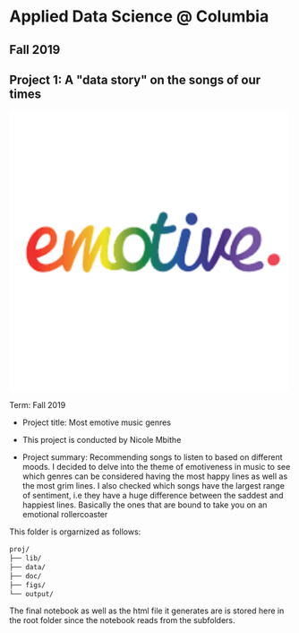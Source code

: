 # Applied Data Science @ Columbia
## Fall 2019
## Project 1: A "data story" on the songs of our times

<img src="figs/emotive.png" width="500">


Term: Fall 2019

+ Project title: Most emotive music genres 
+ This project is conducted by Nicole Mbithe

+ Project summary: Recommending songs to listen to based on different moods. I decided to delve into the theme of emotiveness in music to see which genres can be considered having the most happy lines as well as the most grim lines. I also checked which songs have the largest range of sentiment, i.e they have a huge difference between the saddest and happiest lines. Basically the ones that are bound to take you on an emotional rollercoaster


 This folder is orgarnized as follows:

```
proj/
├── lib/
├── data/
├── doc/
├── figs/
└── output/
```
The final notebook as well as the html file it generates are is stored here in the root folder since the notebook reads from the subfolders.
